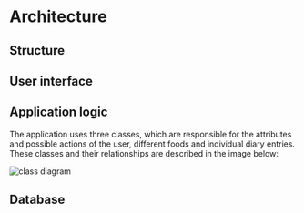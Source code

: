 # Architecture

## Structure


## User interface


## Application logic

The application uses three classes, which are responsible for the attributes and possible actions of the user, different foods and individual diary entries. These classes and their relationships are described in the image below:

![class diagram](https://github.com/perander/otm-project/tree/master/FoodDiary/images/class_diagram.png)

## Database



